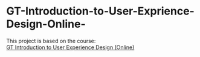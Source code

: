 # GT-Introduction-to-User-Exprience-Design-Online-
This project is based on the course:  
[GT Introduction to User Experience Design (Online)](https://www.udacity.com/course/gt-intro-to-ux-design)  
